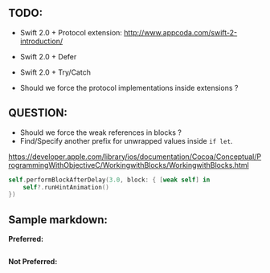 ## TODO:

* Swift 2.0 + Protocol extension: http://www.appcoda.com/swift-2-introduction/
* Swift 2.0 + Defer
* Swift 2.0 + Try/Catch

* Should we force the protocol implementations inside extensions ?

## QUESTION:

* Should we force the weak references in blocks ?
* Find/Specify another prefix for unwrapped values inside `if let`.

https://developer.apple.com/library/ios/documentation/Cocoa/Conceptual/ProgrammingWithObjectiveC/WorkingwithBlocks/WorkingwithBlocks.html

```swift
self.performBlockAfterDelay(3.0, block: { [weak self] in 
	self?.runHintAnimation()
})
```

## Sample markdown:

**Preferred:**
```swift
```

**Not Preferred:**
```swift
```
